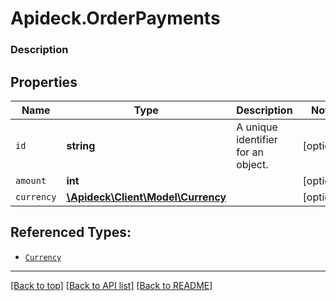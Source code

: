 # Apideck.OrderPayments

### Description

## Properties
Name | Type | Description | Notes
------------ | ------------- | ------------- | -------------
`id` | **string** | A unique identifier for an object. | [optional] 
`amount` | **int** |  | [optional] 
`currency` | [**\Apideck\Client\Model\Currency**](Currency.md) |  | [optional] 





## Referenced Types:


* [`Currency`](Currency.md)

---

[[Back to top]](#) [[Back to API list]](../../../../README.md#documentation-for-api-endpoints) [[Back to README]](../../../../README.md)


